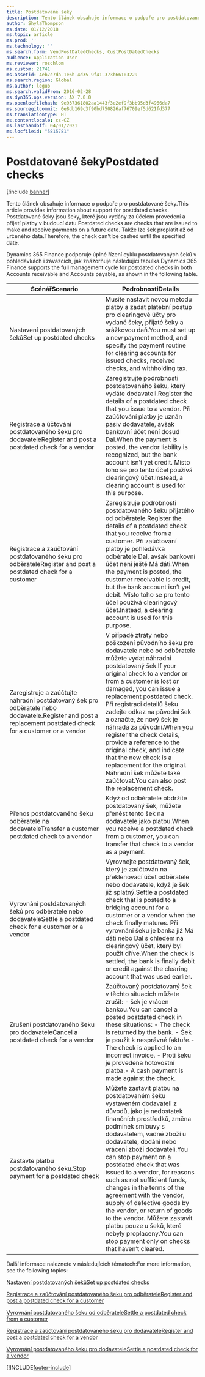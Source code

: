 ```yaml
---
title: Postdatované šeky
description: Tento článek obsahuje informace o podpoře pro postdatované šeky v aplikaci Microsoft Dynamics 365 Finance. Postdatované šeky jsou šeky, které jsou vydány za účelem provedení a přijetí platby v budoucí datu. Takže lze šek proplatit až od určeného data.
author: ShylaThompson
ms.date: 01/12/2018
ms.topic: article
ms.prod: ''
ms.technology: ''
ms.search.form: VendPostDatedChecks, CustPostDatedChecks
audience: Application User
ms.reviewer: roschlom
ms.custom: 21741
ms.assetid: 4eb7c7da-1e6b-4d35-9f41-373b66103229
ms.search.region: Global
ms.author: leguo
ms.search.validFrom: 2016-02-28
ms.dyn365.ops.version: AX 7.0.0
ms.openlocfilehash: 9e937361802aa1443f3e2ef9f3bb95d3f4966da7
ms.sourcegitcommit: 0e8db169c3f90bd750826af76709ef5d621fd377
ms.translationtype: HT
ms.contentlocale: cs-CZ
ms.lasthandoff: 04/01/2021
ms.locfileid: "5815781"
---
```

# <a name="postdated-checks"></a><span data-ttu-id="61f77-105">Postdatované šeky</span><span class="sxs-lookup"><span data-stu-id="61f77-105">Postdated checks</span></span>

[!include [banner](../includes/banner.md)]

<span data-ttu-id="61f77-106">Tento článek obsahuje informace o podpoře pro postdatované šeky.</span><span class="sxs-lookup"><span data-stu-id="61f77-106">This article provides information about support for postdated checks.</span></span> <span data-ttu-id="61f77-107">Postdatované šeky jsou šeky, které jsou vydány za účelem provedení a přijetí platby v budoucí datu.</span><span class="sxs-lookup"><span data-stu-id="61f77-107">Postdated checks are checks that are issued to make and receive payments on a future date.</span></span> <span data-ttu-id="61f77-108">Takže lze šek proplatit až od určeného data.</span><span class="sxs-lookup"><span data-stu-id="61f77-108">Therefore, the check can't be cashed until the specified date.</span></span>

<span data-ttu-id="61f77-109">Dynamics 365 Finance podporuje úplné řízení cyklu postdatovaných šeků v pohledávkách i závazcích, jak znázorňuje následující tabulka.</span><span class="sxs-lookup"><span data-stu-id="61f77-109">Dynamics 365 Finance supports the full management cycle for postdated checks in both Accounts receivable and Accounts payable, as shown in the following table.</span></span>
<table>
<colgroup>
<col width="50%" />
<col width="50%" />
</colgroup>
<thead>
<tr class="header">
<th><span data-ttu-id="61f77-110">Scénář</span><span class="sxs-lookup"><span data-stu-id="61f77-110">Scenario</span></span></th>
<th><span data-ttu-id="61f77-111">Podrobnosti</span><span class="sxs-lookup"><span data-stu-id="61f77-111">Details</span></span></th>
</tr>
</thead>
<tbody>
<tr class="odd">
<td><span data-ttu-id="61f77-112">Nastavení postdatovaných šeků</span><span class="sxs-lookup"><span data-stu-id="61f77-112">Set up postdated checks</span></span></td>
<td><span data-ttu-id="61f77-113">Musíte nastavit novou metodu platby a zadat platební postup pro clearingové účty pro vydané šeky, přijaté šeky a srážkovou daň.</span><span class="sxs-lookup"><span data-stu-id="61f77-113">You must set up a new payment method, and specify the payment routine for clearing accounts for issued checks, received checks, and withholding tax.</span></span></td>
</tr>
<tr class="even">
<td><span data-ttu-id="61f77-114">Registrace a účtování postdatovaného šeku pro dodavatele</span><span class="sxs-lookup"><span data-stu-id="61f77-114">Register and post a postdated check for a vendor</span></span></td>
<td><span data-ttu-id="61f77-115">Zaregistrujte podrobnosti postdatovaného šeku, který vydáte dodavateli.</span><span class="sxs-lookup"><span data-stu-id="61f77-115">Register the details of a postdated check that you issue to a vendor.</span></span> <span data-ttu-id="61f77-116">Při zaúčtování platby je uznán pasiv dodavatele, avšak bankovní účet není dosud Dal.</span><span class="sxs-lookup"><span data-stu-id="61f77-116">When the payment is posted, the vendor liability is recognized, but the bank account isn’t yet credit.</span></span> <span data-ttu-id="61f77-117">Místo toho se pro tento účel používá clearingový účet.</span><span class="sxs-lookup"><span data-stu-id="61f77-117">Instead, a clearing account is used for this purpose.</span></span> </td>
</tr>
<tr class="odd">
<td><span data-ttu-id="61f77-118">Registrace a zaúčtování postdatovaného šeku pro odběratele</span><span class="sxs-lookup"><span data-stu-id="61f77-118">Register and post a postdated check for a customer</span></span></td>
<td><span data-ttu-id="61f77-119">Zaregistruje podrobnosti postdatovaného šeku přijatého od odběratele.</span><span class="sxs-lookup"><span data-stu-id="61f77-119">Register the details of a postdated check that you receive from a customer.</span></span> <span data-ttu-id="61f77-120">Při zaúčtování platby je pohledávka odběratele Dal, avšak bankovní účet není ještě Má dáti.</span><span class="sxs-lookup"><span data-stu-id="61f77-120">When the payment is posted, the customer receivable is credit, but the bank account isn’t yet debit.</span></span> <span data-ttu-id="61f77-121">Místo toho se pro tento účel používá clearingový účet.</span><span class="sxs-lookup"><span data-stu-id="61f77-121">Instead, a clearing account is used for this purpose.</span></span></td>
</tr>
<tr class="even">
<td><span data-ttu-id="61f77-122">Zaregistruje a zaúčtujte náhradní postdatovaný šek pro odběratele nebo dodavatele.</span><span class="sxs-lookup"><span data-stu-id="61f77-122">Register and post a replacement postdated check for a customer or a vendor</span></span></td>
<td>
<span data-ttu-id="61f77-123">V případě ztráty nebo poškození původního šeku pro dodavatele nebo od odběratele můžete vydat náhradní postdatovaný šek.</span><span class="sxs-lookup"><span data-stu-id="61f77-123">If your original check to a vendor or from a customer is lost or damaged, you can issue a replacement postdated check.</span></span> <span data-ttu-id="61f77-124">Při registraci detailů šeku zadejte odkaz na původní šek a označte, že nový šek je náhrada za původní.</span><span class="sxs-lookup"><span data-stu-id="61f77-124">When you register the check details, provide a reference to the original check, and indicate that the new check is a replacement for the original.</span></span> <span data-ttu-id="61f77-125">Náhradní šek můžete také zaúčtovat.</span><span class="sxs-lookup"><span data-stu-id="61f77-125">You can also post the replacement check.</span></span></td>
</tr>
<tr class="odd">
<td><span data-ttu-id="61f77-126">Přenos postdatovaného šeku odběratele na dodavatele</span><span class="sxs-lookup"><span data-stu-id="61f77-126">Transfer a customer postdated check to a vendor</span></span></td>
<td><span data-ttu-id="61f77-127">Když od odběratele obdržíte postdatovaný šek, můžete přenést tento šek na dodavatele jako platbu.</span><span class="sxs-lookup"><span data-stu-id="61f77-127">When you receive a postdated check from a customer, you can transfer that check to a vendor as a payment.</span></span></td>
</tr>
<tr class="even">
<td><span data-ttu-id="61f77-128">Vyrovnání postdatovaných šeků pro odběratele nebo dodavatele</span><span class="sxs-lookup"><span data-stu-id="61f77-128">Settle a postdated check for a customer or a vendor</span></span></td>
<td><span data-ttu-id="61f77-129">Vyrovnejte postdatovaný šek, který je zaúčtován na překlenovací účet odběratele nebo dodavatele, když je šek již splatný.</span><span class="sxs-lookup"><span data-stu-id="61f77-129">Settle a postdated check that is posted to a bridging account for a customer or a vendor when the check finally matures.</span></span> <span data-ttu-id="61f77-130">Při vyrovnání šeku je banka již Má dáti nebo Dal s ohledem na clearingový účet, který byl použit dříve.</span><span class="sxs-lookup"><span data-stu-id="61f77-130">When the check is settled, the bank is finally debit or credit against the clearing account that was used earlier.</span></span></td>
</tr>
<tr class="odd">
<td><span data-ttu-id="61f77-131">Zrušení postdatovaného šeku pro dodavatele</span><span class="sxs-lookup"><span data-stu-id="61f77-131">Cancel a postdated check for a vendor</span></span></td>
<td><span data-ttu-id="61f77-132">Zaúčtovaný postdatovaný šek v těchto situacích můžete zrušit: - šek je vrácen bankou.</span><span class="sxs-lookup"><span data-stu-id="61f77-132">You can cancel a posted postdated check in these situations: - The check is returned by the bank.</span></span>
<span data-ttu-id="61f77-133">- Šek je použit k nesprávné faktuře.</span><span class="sxs-lookup"><span data-stu-id="61f77-133">- The check is applied to an incorrect invoice.</span></span>
<span data-ttu-id="61f77-134">- Proti šeku je provedena hotovostní platba.</span><span class="sxs-lookup"><span data-stu-id="61f77-134">- A cash payment is made against the check.</span></span>
  </td>
  </tr>
  <tr class="even">
  <td><span data-ttu-id="61f77-135">Zastavte platbu postdatovaného šeku.</span><span class="sxs-lookup"><span data-stu-id="61f77-135">Stop payment for a postdated check</span></span></td>
  <td><span data-ttu-id="61f77-136">Můžete zastavit platbu na postdatovaném šeku vystaveném dodavateli z důvodů, jako je nedostatek finančních prostředků, změna podmínek smlouvy s dodavatelem, vadné zboží u dodavatele, dodání nebo vrácení zboží dodavateli.</span><span class="sxs-lookup"><span data-stu-id="61f77-136">You can stop payment on a postdated check that was issued to a vendor, for reasons such as not sufficient funds, changes in the terms of the agreement with the vendor, supply of defective goods by the vendor, or return of goods to the vendor.</span></span> <span data-ttu-id="61f77-137">Můžete zastavit platbu pouze u šeků, které nebyly proplaceny.</span><span class="sxs-lookup"><span data-stu-id="61f77-137">You can stop payment only on checks that haven’t cleared.</span></span></td>
  </tr>
  </tbody>
  </table>



<span data-ttu-id="61f77-138">Další informace naleznete v následujících tématech:</span><span class="sxs-lookup"><span data-stu-id="61f77-138">For more information, see the following topics:</span></span>

[<span data-ttu-id="61f77-139">Nastavení postdatovaných šeků</span><span class="sxs-lookup"><span data-stu-id="61f77-139">Set up postdated checks</span></span>](tasks/set-up-postdated-checks.md)

[<span data-ttu-id="61f77-140">Registrace a zaúčtování postdatovaného šeku pro odběratele</span><span class="sxs-lookup"><span data-stu-id="61f77-140">Register and post a postdated check for a customer</span></span>](tasks/register-post-postdated-check-customer.md)

[<span data-ttu-id="61f77-141">Vyrovnání postdatovaného šeku od odběratele</span><span class="sxs-lookup"><span data-stu-id="61f77-141">Settle a postdated check from a customer</span></span>](tasks/settle-postdated-check-customer.md)

[<span data-ttu-id="61f77-142">Registrace a zaúčtování postdatovaného šeku pro dodavatele</span><span class="sxs-lookup"><span data-stu-id="61f77-142">Register and post a postdated check for a vendor</span></span>](tasks/register-post-postdated-check-vendor.md) 

[<span data-ttu-id="61f77-143">Vyrovnání postdatovaného šeku pro dodavatele</span><span class="sxs-lookup"><span data-stu-id="61f77-143">Settle a postdated check for a vendor</span></span>](tasks/settle-postdated-check-vendor.md)





[!INCLUDE[footer-include](../../includes/footer-banner.md)]